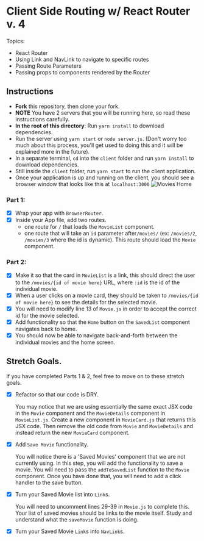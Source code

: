 # Client Side Routing w/ React Router v. 4

Topics:

- React Router
- Using Link and NavLink to navigate to specific routes
- Passing Route Parameters
- Passing props to components rendered by the Router

## Instructions

- **Fork** this repository, then clone your fork.
- **NOTE** You have 2 servers that you will be running here, so read these instructions carefully.
- **In the root of this directory**: Run `yarn install` to download dependencies.
- Run the server using `yarn start` or `node server.js`. (Don't worry too much about this process, you'll get used to doing this and it will be explained more in the future).
- In a separate terminal, `cd` into the `client` folder and run `yarn install` to download dependencies.
- Still inside the `client` folder, run `yarn start` to run the client application.
- Once your application is up and running on the client, you should see a browser window that looks like this at `localhost:3000`
  ![Movies Home](https://ibin.co/3xhmmHVl9BKF.png)

### Part 1:

- [x] Wrap your app with `BrowserRouter`.
- [x] Inside your App file, add two routes.
  - one route for `/` that loads the `MovieList` component.
  - one route that will take an `id` parameter after`/movies/` (ex: `/movies/2`, `/movies/3` where the id is dynamic). This route should load the `Movie` component.

### Part 2:

- [x] Make it so that the card in `MovieList` is a link, this should direct the user to the `/movies/{id of movie here}` URL, where `:id` is the id of the individual movie.
- [x] When a user clicks on a movie card, they should be taken to `/movies/{id of movie here}` to see the details for the selected movie.
- [x] You will need to modify line 13 of `Movie.js` in order to accept the correct id for the movie selected.
- [x] Add functionality so that the `Home` button on the `SavedList` component navigates back to home.
- [x] You should now be able to navigate back-and-forth between the individual movies and the home screen.

## Stretch Goals.

If you have completed Parts 1 & 2, feel free to move on to these stretch goals.

- [x] Refactor so that our code is DRY.

  You may notice that we are using essentially the same exact JSX code in the `Movie` component and the `MovieDetails` component in `MovieList.js`. Create a new component in `MovieCard.js` that returns this JSX code. Then remove the old code from `Movie` and `MovieDetails` and instead return the new `MovieCard` component.

- [x] Add `Save Movie` functionality.

  You will notice there is a 'Saved Movies' component that we are not currently using. In this step, you will add the functionality to save a movie. You will need to pass the `addToSavedList` function to the `Movie` component. Once you have done that, you will need to add a click handler to the save button.

- [x] Turn your Saved Movie list into `Link`s.

  You will need to uncomment lines 29-39 in `Movie.js` to complete this. Your list of saved movies should be links to the movie itself. Study and understand what the `saveMovie` function is doing.

- [x] Turn your Saved Movie `Link`s into `NavLink`s.
